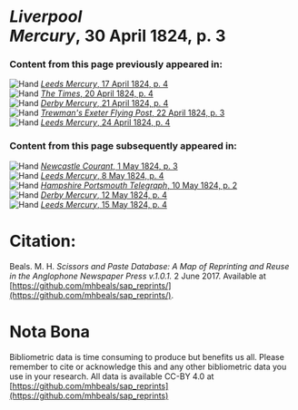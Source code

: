 # *Liverpool Mercury*, 30 April 1824, p. 3  
  
### Content from this page previously appeared in:  
![Hand](http://scissorsandpaste.net/wp-content/uploads/2017/06/smallhandpointer.png) [*Leeds Mercury*, 17 April 1824, p. 4](https://mhbeals.github.io/sap_html/Leeds-Mercury/Leeds-Mercury-17-April-1824-p-4)  
![Hand](http://scissorsandpaste.net/wp-content/uploads/2017/06/smallhandpointer.png) [*The Times*, 20 April 1824, p. 4](https://mhbeals.github.io/sap_html/The-Times/The-Times-20-April-1824-p-4)  
![Hand](http://scissorsandpaste.net/wp-content/uploads/2017/06/smallhandpointer.png) [*Derby Mercury*, 21 April 1824, p. 4](https://mhbeals.github.io/sap_html/Derby-Mercury/Derby-Mercury-21-April-1824-p-4)  
![Hand](http://scissorsandpaste.net/wp-content/uploads/2017/06/smallhandpointer.png) [*Trewman's Exeter Flying Post*, 22 April 1824, p. 3](https://mhbeals.github.io/sap_html/Trewman's-Exeter-Flying-Post/Trewman's-Exeter-Flying-Post-22-April-1824-p-3)  
![Hand](http://scissorsandpaste.net/wp-content/uploads/2017/06/smallhandpointer.png) [*Leeds Mercury*, 24 April 1824, p. 4](https://mhbeals.github.io/sap_html/Leeds-Mercury/Leeds-Mercury-24-April-1824-p-4)  
  
### Content from this page subsequently appeared in:  
![Hand](http://scissorsandpaste.net/wp-content/uploads/2017/06/smallhandpointer.png) [*Newcastle Courant*, 1 May 1824, p. 3](https://mhbeals.github.io/sap_html/Newcastle-Courant/Newcastle-Courant-1-May-1824-p-3)  
![Hand](http://scissorsandpaste.net/wp-content/uploads/2017/06/smallhandpointer.png) [*Leeds Mercury*, 8 May 1824, p. 4](https://mhbeals.github.io/sap_html/Leeds-Mercury/Leeds-Mercury-8-May-1824-p-4)  
![Hand](http://scissorsandpaste.net/wp-content/uploads/2017/06/smallhandpointer.png) [*Hampshire Portsmouth Telegraph*, 10 May 1824, p. 2](https://mhbeals.github.io/sap_html/Hampshire-Portsmouth-Telegraph/Hampshire-Portsmouth-Telegraph-10-May-1824-p-2)  
![Hand](http://scissorsandpaste.net/wp-content/uploads/2017/06/smallhandpointer.png) [*Derby Mercury*, 12 May 1824, p. 4](https://mhbeals.github.io/sap_html/Derby-Mercury/Derby-Mercury-12-May-1824-p-4)  
![Hand](http://scissorsandpaste.net/wp-content/uploads/2017/06/smallhandpointer.png) [*Leeds Mercury*, 15 May 1824, p. 4](https://mhbeals.github.io/sap_html/Leeds-Mercury/Leeds-Mercury-15-May-1824-p-4)  


# Citation: 

Beals. M. H. *Scissors and Paste Database: A Map of Reprinting and Reuse in the Anglophone Newspaper Press v.1.0.1.* 2 June 2017. Available at [https://github.com/mhbeals/sap_reprints/](https://github.com/mhbeals/sap_reprints/). 

# Nota Bona

Bibliometric data is time consuming to produce but benefits us all. Please remember to cite or acknowledge this and any other bibliometric data you use in your research. All data is available CC-BY 4.0 at [https://github.com/mhbeals/sap_reprints](https://github.com/mhbeals/sap_reprints)